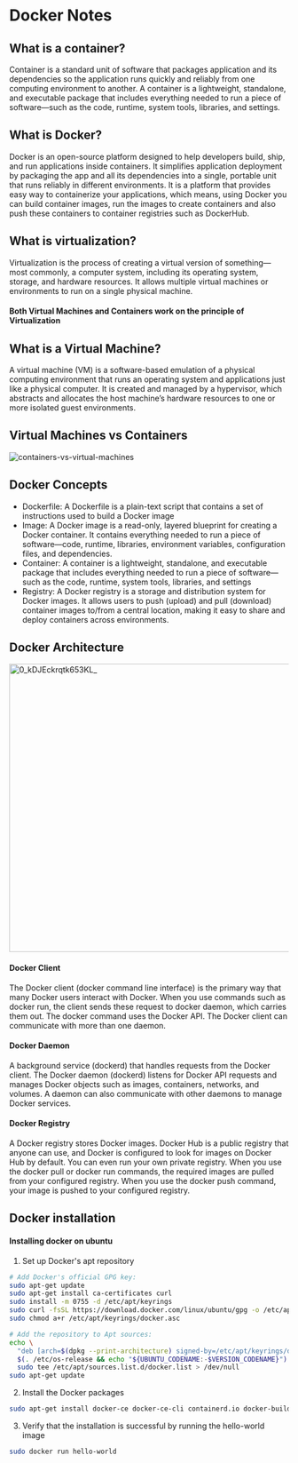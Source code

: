 # Docker Notes

## What is a container?
Container is a standard unit of software that packages application and its dependencies so the application runs quickly and reliably from one computing environment to another. A container is a lightweight, standalone, and executable package that includes everything needed to run a piece of software—such as the code, runtime, system tools, libraries, and settings.

## What is Docker?
Docker is an open-source platform designed to help developers build, ship, and run applications inside containers. It simplifies application deployment by packaging the app and all its dependencies into a single, portable unit that runs reliably in different environments. It is a platform that provides easy way to containerize your applications, which means, using Docker you can build container images, run the images to create containers and also push these containers to container registries such as DockerHub. 

## What is virtualization?
Virtualization is the process of creating a virtual version of something—most commonly, a computer system, including its operating system, storage, and hardware resources. It allows multiple virtual machines or environments to run on a single physical machine.

#### Both Virtual Machines and Containers work on the principle of Virtualization

## What is a Virtual Machine?
A virtual machine (VM) is a software-based emulation of a physical computing environment that runs an operating system and applications just like a physical computer. It is created and managed by a hypervisor, which abstracts and allocates the host machine’s hardware resources to one or more isolated guest environments.

## Virtual Machines vs Containers

![containers-vs-virtual-machines](https://github.com/user-attachments/assets/362a5506-e3b6-46c0-beb0-02e15a50e754)

## Docker Concepts

- Dockerfile: A Dockerfile is a plain-text script that contains a set of instructions used to build a Docker image
- Image: A Docker image is a read-only, layered blueprint for creating a Docker container. It contains everything needed to run a piece of software—code, runtime, libraries, environment variables, configuration files, and dependencies.
- Container: A container is a lightweight, standalone, and executable package that includes everything needed to run a piece of software—such as the code, runtime, system tools, libraries, and settings
- Registry: A Docker registry is a storage and distribution system for Docker images. It allows users to push (upload) and pull (download) container images to/from a central location, making it easy to share and deploy containers across environments.

## Docker Architecture

<img width="1024" height="519" alt="0_kDJEckrqtk653KL_" src="https://github.com/user-attachments/assets/be8af32e-aaa8-45ee-aec2-919231bfd9e3" />

#### Docker Client
The Docker client (docker command line interface) is the primary way that many Docker users interact with Docker. When you use commands such as docker run, the client sends these request to docker daemon, which carries them out. The docker command uses the Docker API. The Docker client can communicate with more than one daemon.

#### Docker Daemon
A background service (dockerd) that handles requests from the Docker client. The Docker daemon (dockerd) listens for Docker API requests and manages Docker objects such as images, containers, networks, and volumes. A daemon can also communicate with other daemons to manage Docker services.

#### Docker Registry
A Docker registry stores Docker images. Docker Hub is a public registry that anyone can use, and Docker is configured to look for images on Docker Hub by default. You can even run your own private registry. When you use the docker pull or docker run commands, the required images are pulled from your configured registry. When you use the docker push command, your image is pushed to your configured registry.

## Docker installation

#### Installing docker on ubuntu

1. Set up Docker's apt repository

```sh
# Add Docker's official GPG key:
sudo apt-get update
sudo apt-get install ca-certificates curl
sudo install -m 0755 -d /etc/apt/keyrings
sudo curl -fsSL https://download.docker.com/linux/ubuntu/gpg -o /etc/apt/keyrings/docker.asc
sudo chmod a+r /etc/apt/keyrings/docker.asc

# Add the repository to Apt sources:
echo \
  "deb [arch=$(dpkg --print-architecture) signed-by=/etc/apt/keyrings/docker.asc] https://download.docker.com/linux/ubuntu \
  $(. /etc/os-release && echo "${UBUNTU_CODENAME:-$VERSION_CODENAME}") stable" | \
  sudo tee /etc/apt/sources.list.d/docker.list > /dev/null
sudo apt-get update
```

2. Install the Docker packages

```sh
sudo apt-get install docker-ce docker-ce-cli containerd.io docker-buildx-plugin docker-compose-plugin
```

3. Verify that the installation is successful by running the hello-world image

```sh
sudo docker run hello-world
```
